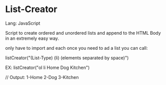 # List-Creator
Lang: JavaScript

Script to create ordered and unordered lists and append to the HTML Body in an extremely easy way. 

only have to import and each once you need to ad a list 
you can call:

listCreator("(List-Type) (li) (elements separated by space)")

EX: listCreator("ol li Home Dog Kitchen")

// Output:
1-Home
2-Dog
3-Kitchen
